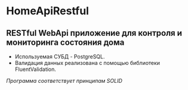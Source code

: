 # HomeApiRestful
## RESTful WebApi приложение для контроля и мониторинга состояния дома

* Используемая СУБД - PostgreSQL.
* Валидация данных реализована с помощью библиотеки FluentValidation.

*Программа соответствует принципам SOLID* 
